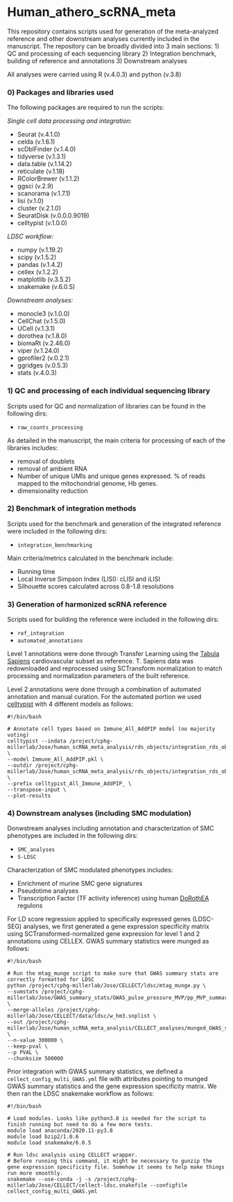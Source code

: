 # Human_athero_scRNA_meta

This repository contains scripts used for generation of the meta-analyzed reference and other downstream analyses currently included in the manuscript. The repository can be broadly divided into 3 main sections: 1) QC and processing of each sequencing library 2) Integration benchmark, building of reference and annotations 3) Downstream analyses

All analyses were carried using R (v.4.0.3) and python (v.3.8)

### 0) Packages and libraries used

The following packages are required to run the scripts:

*Single cell data processing and integration:*

- Seurat (v.4.1.0)
- celda (v.1.6.1)
- scDblFinder (v.1.4.0)
- tidyverse (v.1.3.1)
- data.table (v.1.14.2)
- reticulate (v.1.18)
- RColorBrewer (v.1.1.2)
- ggsci (v.2.9)
- scanorama (v.1.7.1)
- lisi (v.1.0)
- cluster (v.2.1.0)
- SeuratDisk (v.0.0.0.9019)
- celltypist (v.1.0.0)

*LDSC workflow:*
- numpy (v.1.19.2)
- scipy (v.1.5.2)
- pandas (v.1.4.2)
- cellex (v.1.2.2)
- matplotlib (v.3.5.2)
- snakemake (v.6.0.5)

*Downstream analyses:*
- monocle3 (v.1.0.0)
- CellChat (v.1.5.0)
- UCell (v.1.3.1)
- dorothea (v.1.8.0)
- biomaRt (v.2.46.0)
- viper (v.1.24.0)
- gprofiler2 (v.0.2.1)
- ggridges (v.0.5.3)
- stats (v.4.0.3)



### 1) QC and processing of each individual sequencing library

Scripts used for QC and normalization of libraries can be found in the following dirs:

- `raw_counts_processing`

As detailed in the manuscript, the main criteria for processing of each of the libraries includes:

- removal of doublets 
- removal of ambient RNA
- Number of unique UMIs and unique genes expressed. % of reads mapped to the mitochondrial genome, Hb genes.
- dimensionality reduction


### 2) Benchmark of integration methods

Scripts used for the benchmark and generation of the integrated reference were included in the following dirs:

- `integration_benchmarking`

Main criteria/metrics calculated in the benchmark include:
- Running time
- Local Inverse Simpson Index (LISI): cLISI and iLISI
- Silhouette scores calculated across 0.8-1.8 resolutions

### 3) Generation of harmonized scRNA reference 

Scripts used for building the reference were included in the following dirs:

- `ref_integration`
- `automated_annotations`

Level 1 annotations were done through Transfer Learning using the [Tabula Sapiens](https://tabula-sapiens-portal.ds.czbiohub.org/) cardiovascular subset as reference. T. Sapiens data was redownloaded and reprocessed using SCTransform normalization to match processing and normalization parameters of the built reference.

Level 2 annotations were done through a combination of automated annotation and manual curation. For the automated portion we used [celltypist](https://github.com/Teichlab/celltypist) with 4 different models as follows:

```
#!/bin/bash

# Annotate cell types based on Immune_All_AddPIP model (no majority voting)
celltypist --indata /project/cphg-millerlab/Jose/human_scRNA_meta_analysis/rds_objects/integration_rds_objects/rPCA/alsaigh_pan_wirka_hu_int/CELLECT_inputs/rpca_int_sct_v3_norm_counts.csv \
--model Immune_All_AddPIP.pkl \
--outdir /project/cphg-millerlab/Jose/human_scRNA_meta_analysis/rds_objects/integration_rds_objects/rPCA/alsaigh_pan_wirka_hu_int/celltypist_outputs/Immune_All_AddPIP \
--prefix celltypist_All_Immune_AddPIP_ \
--transpose-input \
--plot-results
```

### 4) Downstream analyses (including SMC modulation)

Donwstream analyses including annotation and characterization of SMC phenotypes are included in the following dirs:

- `SMC_analyses`
- `S-LDSC`

Characterization of SMC modulated phenotypes includes:

- Enrichment of murine SMC gene signatures
- Pseudotime analyses
- Transcription Factor (TF activity inference) using human [DoRothEA](https://saezlab.github.io/dorothea/) regulons

For LD score regression applied to specifically expressed genes (LDSC-SEG) analyses, we first generated a gene expression specificity matrix using SCTransformed-normalized gene expression for level 1 and 2 annotations using CELLEX. GWAS summary statistics were munged as follows: 

```
#!/bin/bash

# Run the mtag_munge script to make sure that GWAS summary stats are correctly formatted for LDSC
python /project/cphg-millerlab/Jose/CELLECT/ldsc/mtag_munge.py \
--sumstats /project/cphg-millerlab/Jose/GWAS_summary_stats/GWAS_pulse_pressure_MVP/pp_MVP_summary_for_ldsc.txt.gz \
--merge-alleles /project/cphg-millerlab/Jose/CELLECT/data/ldsc/w_hm3.snplist \
--out /project/cphg-millerlab/Jose/human_scRNA_meta_analysis/CELLECT_analyses/munged_GWAS_summary_stats/pulse_pressure_MVP_GWAS/munged_pulse_pressure_MVP \
--n-value 300000 \
--keep-pval \
--p PVAL \
--chunksize 500000
```
Prior integration with GWAS summary statistics, we defined a `cellect_config_multi_GWAS.yml` file with attributes pointing to munged GWAS summary statistics and the gene expression specificity matrix. We then ran the LDSC snakemake workflow as follows: 

```
#!/bin/bash

# Load modules. Looks like python3.8 is needed for the script to finish running but need to do a few more tests. 
module load anaconda/2020.11-py3.8
module load bzip2/1.0.6
module load snakemake/6.0.5

# Run ldsc analysis using CELLECT wrapper.
# Before running this command, it might be necessary to gunzip the gene expression specificity file. Somehow it seems to help make things run more smoothly. 
snakemake --use-conda -j -s /project/cphg-millerlab/Jose/CELLECT/cellect-ldsc.snakefile --configfile cellect_config_multi_GWAS.yml
